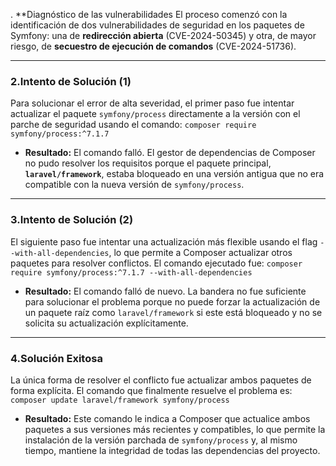 . **Diagnóstico de las vulnerabilidades
El proceso comenzó con la identificación de dos vulnerabilidades de seguridad en los paquetes de Symfony: una de **redirección abierta** (CVE-2024-50345) y otra, de mayor riesgo, de **secuestro de ejecución de comandos** (CVE-2024-51736).

---

### 2.**Intento de Solución (1)**
Para solucionar el error de alta severidad, el primer paso fue intentar actualizar el paquete `symfony/process` directamente a la versión con el parche de seguridad usando el comando:
`composer require symfony/process:^7.1.7`

* **Resultado:** El comando falló. El gestor de dependencias de Composer no pudo resolver los requisitos porque el paquete principal, **`laravel/framework`**, estaba bloqueado en una versión antigua que no era compatible con la nueva versión de `symfony/process`.

---

### 3.**Intento de Solución (2)**
El siguiente paso fue intentar una actualización más flexible usando el flag `--with-all-dependencies`, lo que permite a Composer actualizar otros paquetes para resolver conflictos. El comando ejecutado fue:
`composer require symfony/process:^7.1.7 --with-all-dependencies`

* **Resultado:** El comando falló de nuevo. La bandera no fue suficiente para solucionar el problema porque no puede forzar la actualización de un paquete raíz como `laravel/framework` si este está bloqueado y no se solicita su actualización explícitamente.

---

### 4.**Solución Exitosa**
La única forma de resolver el conflicto fue actualizar ambos paquetes de forma explícita. El comando que finalmente resuelve el problema es:
`composer update laravel/framework symfony/process`

* **Resultado:** Este comando le indica a Composer que actualice ambos paquetes a sus versiones más recientes y compatibles, lo que permite la instalación de la versión parchada de `symfony/process` y, al mismo tiempo, mantiene la integridad de todas las dependencias del proyecto.
